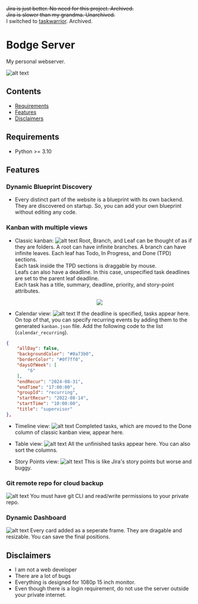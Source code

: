 ~~Jira is just better. No need for this project. Archived.~~<br>
~~Jira is slower than my grandma. Unarchived.~~<br>
I switched to [taskwarrior](https://github.com/GothenburgBitFactory/taskwarrior). Archived.<br>
# Bodge Server
My personal webserver.

![alt text](./doc/assets/all.png)

## Contents
- [Requirements](#requirements)
- [Features](#features)
- [Disclaimers](#disclaimers)

## Requirements
* Python >= 3.10

## Features
### Dynamic Blueprint Discovery
 * Every distinct part of the website is a blueprint with its own backend. They are discovered on startup. So, you can add your own blueprint without editing any code.
### Kanban with multiple views
 * Classic kanban:
    ![alt text](./doc/assets/kanban.png)
Root, Branch, and Leaf can be thought of as if they are folders. A root can have infinite branches. A branch can have infinite leaves. Each leaf has Todo, In Progress, and Done (TPD) sections.<br>
Each task inside the TPD sections is draggable by mouse.<br>
Leafs can also have a deadline. In this case, unspecified task deadlines are set to the parent leaf deadline.<br>
Each task has a title, summary, deadline, priority, and story-point attributes.<br>

<p align="center"> <img src="./doc/assets/add_task.png"> </p>

 * Calendar view:
    ![alt text](./doc/assets/calendar.png)
If the deadline is specified, tasks appear here. On top of that, you can specify recurring events by adding them to the generated `kanban.json` file. Add the following code to the list (`calendar_recurring`).
```json
{
    "allDay": false,
    "backgroundColor": "#0a73b0",
    "borderColor": "#0f7ff0",
    "daysOfWeek": [
        "6"
    ],
    "endRecur": "2024-08-31",
    "endTime": "17:00:00",
    "groupId": "recurring",
    "startRecur": "2022-08-14",
    "startTime": "10:00:00",
    "title": "supervisor"
},
```
 * Timeline view:
    ![alt text](./doc/assets/timeline.png)
Completed tasks, which are moved to the Done column of classic kanban view, appear here.

 * Table view:
    ![alt text](./doc/assets/table.png)
All the unfinished tasks appear here. You can also sort the columns.

 * Story Points view:
    ![alt text](./doc/assets/sp.png)
This is like Jira's story points but worse and buggy.

### Git remote repo for cloud backup
![alt text](./doc/assets/settings.png)
You must have git CLI and read/write permissions to your private repo.

### Dynamic Dashboard
![alt text](./doc/assets/dashboard.png)
Every card added as a seperate frame. They are dragable and resizable. You can save the final positions.

## Disclaimers
* I am not a web developer
* There are a lot of bugs
* Everything is designed for 1080p 15 inch monitor.
* Even though there is a login requirement, do not use the server outside your private internet.
